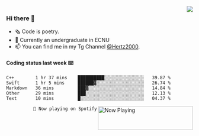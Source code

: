 <img  align="right" src="https://github-readme-stats.vercel.app/api?username=BillChen2K&show_icons=true&count_private=true&hide_title=true">

### Hi there 👋

- 🗞 Code is poetry.
- 🌱 Currently an undergraduate in ECNU
- 📫 You can find me in my Tg Channel [@Hertz2000](https://t.me/Hertz2000).

#### Coding status last week ⌨️

<!--START_SECTION:waka-->
```text
C++        1 hr 37 mins    ██████████░░░░░░░░░░░░░░░   39.87 % 
Swift      1 hr 5 mins     ██████▓░░░░░░░░░░░░░░░░░░   26.74 % 
Markdown   36 mins         ███▓░░░░░░░░░░░░░░░░░░░░░   14.84 % 
Other      29 mins         ███░░░░░░░░░░░░░░░░░░░░░░   12.13 % 
Text       10 mins         █░░░░░░░░░░░░░░░░░░░░░░░░   04.37 % 
```
<!--END_SECTION:waka-->


<div>
<a href="https://spotify-now-playing.billchen2k.vercel.app/now-playing?open">
   <img align="right" src="https://spotify-now-playing.billchen2k.vercel.app/now-playing" width="256" height="64" alt="Now Playing">
</a>
</div>

<div>
<p align="right"><code>🎵 Now playing on Spotify</code></p>
</div>

<!--
**BillChen2K/BillChen2K** is a ✨ _special_ ✨ repository because its `README.md` (this file) appears on your GitHub profile.

Here are some ideas to get you started:

- 🔭 I’m currently working on ...
- 🌱 I’m currently learning ...
- 👯 I’m looking to collaborate on ...
- 🤔 I’m looking for help with ...
- 💬 Ask me about ...
- 📫 How to reach me: ...
- 😄 Pronouns: ...
- ⚡ Fun fact: ...
-->
